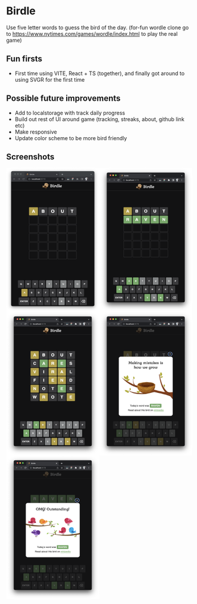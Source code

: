 # Birdle

Use five letter words to guess the bird of the day. (for-fun wordle clone go to https://www.nytimes.com/games/wordle/index.html to play the real game)

## Fun firsts

- First time using VITE, React + TS (together), and finally got around to using SVGR for the first time

## Possible future improvements

- Add to localstorage with track daily progress
- Build out rest of UI around game (tracking, streaks, about, github link etc)
- Make responsive
- Update color scheme to be more bird friendly

## Screenshots

<div>
<img style="float: left" src="/screenshots/1.png" width="250" height="386" />
<img style="float: left" src="/screenshots/2.png" width="250" height="386" />
<img style="float: left" src="/screenshots/3.png" width="250" height="386" />
<img style="float: left" src="/screenshots/4.png" width="250" height="386" />
<img style="float: left" src="/screenshots/5.png" width="250" height="386" />
</div>
